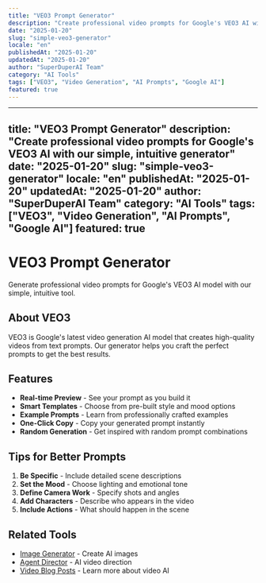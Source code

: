 ```yaml
---
title: "VEO3 Prompt Generator"
description: "Create professional video prompts for Google's VEO3 AI with our simple, intuitive generator"
date: "2025-01-20"
slug: "simple-veo3-generator"
locale: "en"
publishedAt: "2025-01-20"
updatedAt: "2025-01-20"
author: "SuperDuperAI Team"
category: "AI Tools"
tags: ["VEO3", "Video Generation", "AI Prompts", "Google AI"]
featured: true
---
```


---
title: "VEO3 Prompt Generator"
description: "Create professional video prompts for Google's VEO3 AI with our simple, intuitive generator"
date: "2025-01-20"
slug: "simple-veo3-generator"
locale: "en"
publishedAt: "2025-01-20"
updatedAt: "2025-01-20"
author: "SuperDuperAI Team"
category: "AI Tools"
tags: ["VEO3", "Video Generation", "AI Prompts", "Google AI"]
featured: true
---

# VEO3 Prompt Generator

Generate professional video prompts for Google's VEO3 AI model with our simple, intuitive tool.

## About VEO3

VEO3 is Google's latest video generation AI model that creates high-quality videos from text prompts. Our generator helps you craft the perfect prompts to get the best results.

## Features

- **Real-time Preview** - See your prompt as you build it
- **Smart Templates** - Choose from pre-built style and mood options
- **Example Prompts** - Learn from professionally crafted examples
- **One-Click Copy** - Copy your generated prompt instantly
- **Random Generation** - Get inspired with random prompt combinations

## Tips for Better Prompts

1. **Be Specific** - Include detailed scene descriptions
2. **Set the Mood** - Choose lighting and emotional tone
3. **Define Camera Work** - Specify shots and angles
4. **Add Characters** - Describe who appears in the video
5. **Include Actions** - What should happen in the scene

## Related Tools

- [Image Generator](/en/tool/image-generator) - Create AI images
- [Agent Director](/en/tool/agent-director) - AI video direction
- [Video Blog Posts](/en/blog) - Learn more about video AI 